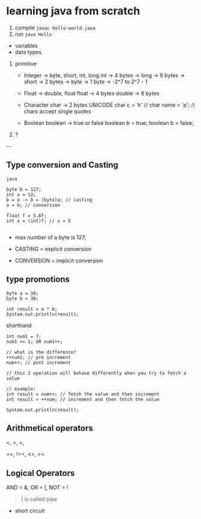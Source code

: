 # learning java from scratch

1. compile
`javac hello-world.java`
2. run
`java Hello`


- variables
- data types
1. primitive
    - Integer -> byte, short, int, long
        int -> 4 bytes -> 
        long -> 8 bytes ->
        short -> 2 bytes -> 
        byte -> 1 byte -> -2^7  to 2^7 - 1

    - Float -> double, float
        float -> 4 bytes
        double -> 8 bytes
    - Character
        char -> 2 bytes
        UNICODE
        char c = 'k' // char name = 'p'; // chars accept single quotes
    - Boolean
        boolean -> true or false
        boolean b = true;
        boolean b = false;
2. ?

--
## Type conversion and Casting
```
java

byte b = 127;
int a = 12;
b = a -> b = (byte)a; // casting
a = b; // conversion

float f = 5.6f;
int x = (int)f; // x = 5


```

- max number of a byte is 127;

- CASTING = explicit conversion
- CONVERSION = implicit conversion

## type promotions
```
byte a = 10;
byte b = 30;

int result = a * b;
System.out.println(result);

```

shorthand

```
int num1 = 7;
num1 += 1; OR num1++;

// what is the difference?
++num1; // pre increment
num++; // post increment

// this 2 operation will behave differently when you try to fetch a value

// example:
int result = num++; // fetch the value and then increment
int result = ++num; // increment and then fetch the value

System.out.println(result);

```
## Arithmetical operators
<, >, =,

==, !==, <=, >=

## Logical Operators
AND = &, OR = |, NOT = !

> | is called pipe

- short circuit
